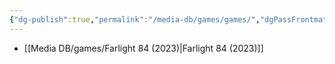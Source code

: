 ```yaml
---
{"dg-publish":true,"permalink":"/media-db/games/games/","dgPassFrontmatter":true,"noteIcon":"3","created":"2023-12-10T09:57:17.808+05:30","updated":"2023-12-10T09:57:45.470+05:30"}
---
```




- [[Media DB/games/Farlight 84 (2023)\|Farlight 84 (2023)]]

